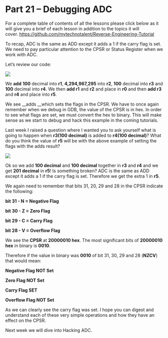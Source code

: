 # Part 21 – Debugging ADC

For a complete table of contents of all the lessons please click below as it will give you a brief of each lesson in addition to the topics it will cover.&nbsp;https://github.com/mytechnotalent/Reverse-Engineering-Tutorial

To recap, ADC is the same as ADD except it adds a 1 if the carry flag is set. We need to pay particular attention to the CPSR or Status Register when we work with ADC.

Let’s review our code:

<div class="slate-resizable-image-embed slate-image-embed__resize-full-width"><img src="https://media-exp1.licdn.com/dms/image/C4E12AQGqrMhaSxpa8w/article-inline_image-shrink_1000_1488/0/1520042704437?e=1614211200&amp;v=beta&amp;t=HWKPFUtYhFCZR6JHoWIG2eFpdmL63gkNPI93j2cWO5g"/></div>

We __add__ __100__ decimal into __r1__, __4,294,967,295__ into __r2__, __100__ decimal into __r3__ and __100__ decimal into __r4__. We then __add r1__ and __r2__ and place in __r0__ and then __add r3__ and __r4__ and place into __r5__.

We see __adds __which sets the flags in the CPSR. We have to once again remember when we debug in GDB, the value of the CPSR is in hex. In order to see what flags are set, we must convert the hex to binary. This will make sense as we start to debug and hack this example in the coming tutorials.

Last week I raised a question where I wanted you to ask yourself what is going to happen when __r3(100 decimal)__ is added to __r4(100 decimal)__? What do you think the value of __r5__ will be with the above example of setting the flags with the adds result?

<div class="slate-resizable-image-embed slate-image-embed__resize-full-width"><img src="https://media-exp1.licdn.com/dms/image/C4E12AQEjUOaVR0DMCg/article-inline_image-shrink_1000_1488/0/1520150885116?e=1614211200&amp;v=beta&amp;t=jKk973_vnmPF1idTHJDeuv1lKl76UvTSXL1b-HDPXHo"/></div>

Ok so we add __100 decimal__ and __100 decimal__ together in __r3__ and __r4__ and we get __201__ __decimal__ in __r5__! Is something broken? ADC is the same as ADD except it adds a 1 if the carry flag is set. Therefore we get the extra 1 in __r5__.

We again need to remember that bits 31, 20, 29 and 28 in the CPSR indicate the following:

__bit 31 - N = Negative Flag__

__bit 30 - Z = Zero Flag__

__bit 29 - C = Carry Flag__

__bit 28 - V = Overflow Flag__

We see the __CPSR__ at __20000010 hex__. The most significant bits of __20000010 hex__ in binary is __0010__.

Therefore if the value in binary was __0010__ of bit 31, 30, 29 and 28 (__NZCV__) that would mean:

__Negative Flag NOT Set__

__Zero Flag NOT Set__

__Carry Flag SET__

__Overflow Flag NOT Set__

As we can clearly see the carry flag was set. I hope you can digest and understand each of these very simple operations and how they have an effect on the CPSR.

Next week we will dive into Hacking ADC.
